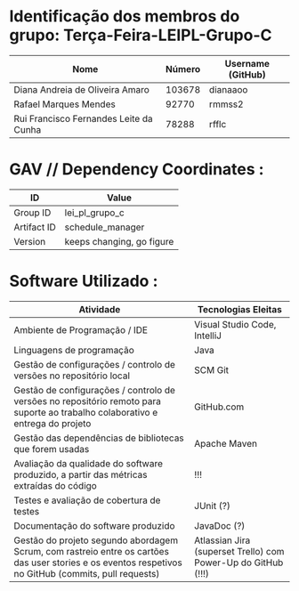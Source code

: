 # Identificação dos membros do grupo: Terça-Feira-LEIPL-Grupo-C

| Nome                                    | Número  | Username (GitHub) |
|-----------------------------------------|---------|-------------------|
| Diana Andreia de Oliveira Amaro         | 103678  | dianaaoo          |
| Rafael Marques Mendes                   | 92770   | rmmss2            |
| Rui Francisco Fernandes Leite da Cunha  | 78288   | rfflc             |

# GAV // Dependency Coordinates :

| ID                                      | Value                       |
|-----------------------------------------|-----------------------------|
| Group ID                                | lei_pl_grupo_c              |
| Artifact ID                             | schedule_manager            |
| Version                                 | keeps changing, go figure   |

# Software Utilizado :

| Atividade                                                             | Tecnologias Eleitas           |
|-----------------------------------------------------------------------|-------------------------------|
| Ambiente de Programação / IDE                                         | Visual Studio Code, IntelliJ  |
| Linguagens de programação                                             | Java                          |
| Gestão de configurações / controlo de versões no repositório local    | SCM Git                       |
| Gestão de configurações / controlo de versões no repositório remoto para suporte ao trabalho colaborativo e entrega do projeto | GitHub.com |
| Gestão das dependências de bibliotecas que forem usadas               | Apache Maven                  |
| Avaliação da qualidade do software produzido, a partir das métricas extraídas do código | !!!                           |
| Testes e avaliação de cobertura de testes                             | JUnit (?)                     |
| Documentação do software produzido                                    | JavaDoc (?)                   |
| Gestão do projeto segundo abordagem Scrum, com rastreio entre os cartões das user stories e os eventos respetivos no GitHub (commits, pull requests) | Atlassian Jira (superset Trello) com Power-Up do GitHub (!!!) |